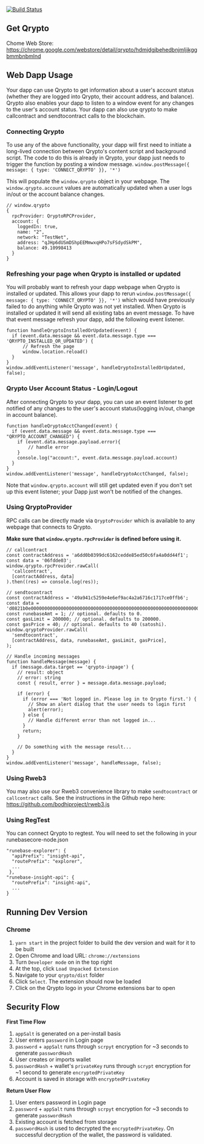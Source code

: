 [![Build Status](https://travis-ci.org/bodhiproject/qrypto.svg?branch=master)](https://travis-ci.org/bodhiproject/qrypto)

## Get Qrypto
Chome Web Store: https://chrome.google.com/webstore/detail/qrypto/hdmjdgjbehedbnjmljikggbmmbnbmlnd

## Web Dapp Usage

Your dapp can use Qrypto to get information about a user's account status (whether they are logged into Qrypto, their account address, and balance). Qrypto also enables your dapp to listen to a window event for any changes to the user's account status.
Your dapp can also use qrypto to make callcontract and sendtocontract calls to the blockchain. 

### Connecting Qrypto
To use any of the above functionality, your dapp will first need to initiate a long-lived connection between Qrypto's content script and background script.
The code to do this is already in Qrypto, your dapp just needs to trigger the function by posting a window message.
`window.postMessage({ message: { type: 'CONNECT_QRYPTO' }}, '*')`

This will populate the `window.qrypto` object in your webpage. The `window.qrypto.account` values are automatically updated when a user logs in/out or the account balance changes.

```
// window.qrypto
{
  rpcProvider: QryptoRPCProvider,
  account: {
    loggedIn: true, 
    name: "2", 
    network: "TestNet", 
    address: "qJHp6dUSmDShpEEMmwxqHPo7sFSdydSkPM", 
    balance: 49.10998413 
  }
}
```

### Refreshing your page when Qrypto is installed or updated
You will probably want to refresh your dapp webpage when Qrypto is installed or updated. This allows your dapp to rerun
`window.postMessage({ message: { type: 'CONNECT_QRYPTO' }}, '*')`
which would have previously failed to do anything while Qrypto was not yet installed. 
When Qrypto is installed or updated it will send all existing tabs an event message. To have that event message refresh your dapp, add the following event listener.

```
function handleQryptoInstalledOrUpdated(event) {
  if (event.data.message && event.data.message.type === 'QRYPTO_INSTALLED_OR_UPDATED') {
      // Refresh the page
      window.location.reload()
  }
}  
window.addEventListener('message', handleQryptoInstalledOrUpdated, false);
```

### Qrypto User Account Status - Login/Logout
After connecting Qrypto to your dapp, you can use an event listener to get notified of any changes to the user's account status(logging in/out, change in account balance).

```
function handleQryptoAcctChanged(event) {
  if (event.data.message && event.data.message.type === "QRYPTO_ACCOUNT_CHANGED") {
  	if (event.data.message.payload.error){
  		// handle error
  	}
    console.log("account:", event.data.message.payload.account)
  }
}
window.addEventListener('message', handleQryptoAcctChanged, false);
```

Note that `window.qrypto.account` will still get updated even if you don't set up this event listener; your Dapp just won't be notified of the changes.

### Using QryptoProvider

RPC calls can be directly made via `QryptoProvider` which is available to any webpage that connects to Qrypto.

**Make sure that `window.qrypto.rpcProvider` is defined before using it.**

```
// callcontract
const contractAddress = 'a6dd0b0399dc6162cedde85ed50c6fa4a0dd44f1';
const data = '06fdde03';
window.qrypto.rpcProvider.rawCall(
  'callcontract',
  [contractAddress, data]
).then((res) => console.log(res));

// sendtocontract
const contractAddress = '49a941c5259e4e6ef9ac4a2a6716c1717ce0ffb6';
const data = 'd0821b0e0000000000000000000000000000000000000000000000000000000000000001';
const runebaseAmt = 1; // optional. defaults to 0.
const gasLimit = 200000; // optional. defaults to 200000.
const gasPrice = 40; // optional. defaults to 40 (satoshi).
window.qryptoProvider.rawCall(
  'sendtocontract',
  [contractAddress, data, runebaseAmt, gasLimit, gasPrice],
);

// Handle incoming messages
function handleMessage(message) {
  if (message.data.target == 'qrypto-inpage') {
    // result: object
    // error: string
    const { result, error } = message.data.message.payload;
    
    if (error) {
      if (error === 'Not logged in. Please log in to Qrypto first.') {
        // Show an alert dialog that the user needs to login first
        alert(error);
      } else {
        // Handle different error than not logged in...
      }
      return;
    }

    // Do something with the message result...
  }
}
window.addEventListener('message', handleMessage, false);
```

### Using Rweb3
You may also use our Rweb3 convenience library to make `sendtocontract` or `callcontract` calls. See the instructions in the Github repo here: https://github.com/bodhiproject/rweb3.js

### Using RegTest
You can connect Qrypto to regtest. You will need to set the following in your runebasecore-node.json

```
"runebase-explorer": {
  "apiPrefix": "insight-api",
  "routePrefix": "explorer",
  ...
 },
"runebase-insight-api": {
  "routePrefix": "insight-api",
  ...
}  
```

## Running Dev Version
### Chrome
1. `yarn start` in the project folder to build the dev version and wait for it to be built
2. Open Chrome and load URL: `chrome://extensions`
3. Turn `Developer mode` on in the top right
4. At the top, click `Load Unpacked Extension`
5. Navigate to your `qrypto/dist` folder
6. Click `Select`. The extension should now be loaded
7. Click on the Qrypto logo in your Chrome extensions bar to open

## Security Flow
**First Time Flow**
1. `appSalt` is generated on a per-install basis
2. User enters `password` in Login page
3. `password` + `appSalt` runs through `scrpyt` encryption for ~3 seconds to generate `passwordHash`
4. User creates or imports wallet
5. `passwordHash` + wallet's `privateKey` runs through `scrypt` encryption for ~1 second to generate `encryptedPrivateKey`
6. Account is saved in storage with `encryptedPrivateKey`

**Return User Flow**
1. User enters password in Login page
2. `password` + `appSalt` runs through `scrpyt` encryption for ~3 seconds to generate `passwordHash`
3. Existing account is fetched from storage
4. `passwordHash` is used to decrypted the `encryptedPrivateKey`. On successful decryption of the wallet, the password is validated.
